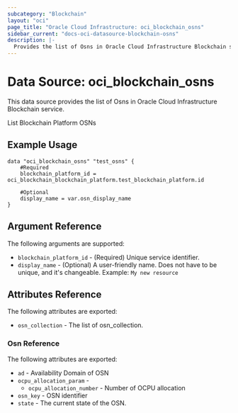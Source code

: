 ```yaml
---
subcategory: "Blockchain"
layout: "oci"
page_title: "Oracle Cloud Infrastructure: oci_blockchain_osns"
sidebar_current: "docs-oci-datasource-blockchain-osns"
description: |-
  Provides the list of Osns in Oracle Cloud Infrastructure Blockchain service
---
```


# Data Source: oci_blockchain_osns
This data source provides the list of Osns in Oracle Cloud Infrastructure Blockchain service.

List Blockchain Platform OSNs

## Example Usage

```hcl
data "oci_blockchain_osns" "test_osns" {
	#Required
	blockchain_platform_id = oci_blockchain_blockchain_platform.test_blockchain_platform.id

	#Optional
	display_name = var.osn_display_name
}
```

## Argument Reference

The following arguments are supported:

* `blockchain_platform_id` - (Required) Unique service identifier.
* `display_name` - (Optional) A user-friendly name. Does not have to be unique, and it's changeable. Example: `My new resource` 


## Attributes Reference

The following attributes are exported:

* `osn_collection` - The list of osn_collection.

### Osn Reference

The following attributes are exported:

* `ad` - Availability Domain of OSN
* `ocpu_allocation_param` - 
	* `ocpu_allocation_number` - Number of OCPU allocation
* `osn_key` - OSN identifier
* `state` - The current state of the OSN.

